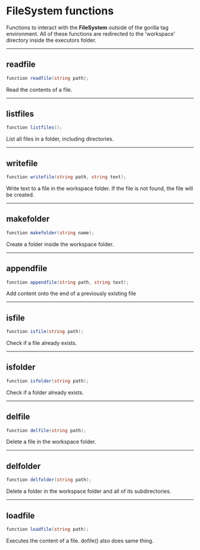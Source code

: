 # FileSystem functions
Functions to interact with the **FileSystem** outside of the gorilla tag environment. All of these functions are redirected to the 'workspace' directory inside the executors folder.

---

## readfile

```csharp
function readfile(string path);
```

Read the contents of a file.

---

## listfiles

```csharp
function listfiles();
```

List all files in a folder, including directories.

---

## writefile

```csharp
function writefile(string path, string text);
```

Write text to a file in the workspace folder. If the file is not found, the file will be created.

---

## makefolder

```csharp
function makefolder(string name);
```

Create a folder inside the workspace folder.

---

## appendfile

```csharp
function appendfile(string path, string text);
```

Add content onto the end of a previously existing file

---

## isfile

```csharp
function isfile(string path);
```

Check if a file already exists.

---

## isfolder

```csharp
function isfolder(string path);
```

Check if a folder already exists.

---

## delfile

```csharp
function delfile(string path);
```

Delete a file in the workspace folder.

---

## delfolder

```csharp
function delfolder(string path);
```

Delete a folder in the workspace folder and all of its subdirectories.

---

## loadfile

```csharp
function loadfile(string path);
```

Executes the content of a file. dofile() also does same thing.
